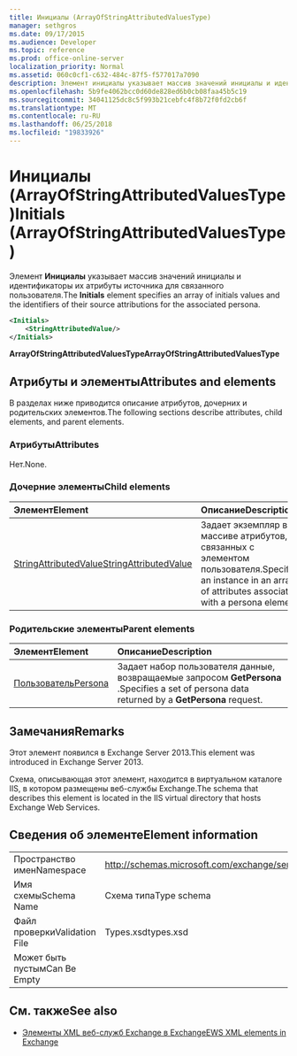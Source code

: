 ```yaml
---
title: Инициалы (ArrayOfStringAttributedValuesType)
manager: sethgros
ms.date: 09/17/2015
ms.audience: Developer
ms.topic: reference
ms.prod: office-online-server
localization_priority: Normal
ms.assetid: 060c0cf1-c632-484c-87f5-f577017a7090
description: Элемент инициалы указывает массив значений инициалы и идентификаторы их атрибуты источника для связанного пользователя.
ms.openlocfilehash: 5b9fe4062bcc0d60de828ed6b0cb08faa45b5c19
ms.sourcegitcommit: 34041125dc8c5f993b21cebfc4f8b72f0fd2cb6f
ms.translationtype: MT
ms.contentlocale: ru-RU
ms.lasthandoff: 06/25/2018
ms.locfileid: "19833926"
---
```

# <a name="initials-arrayofstringattributedvaluestype"></a><span data-ttu-id="b8007-103">Инициалы (ArrayOfStringAttributedValuesType)</span><span class="sxs-lookup"><span data-stu-id="b8007-103">Initials (ArrayOfStringAttributedValuesType)</span></span>

<span data-ttu-id="b8007-104">Элемент **Инициалы** указывает массив значений инициалы и идентификаторы их атрибуты источника для связанного пользователя.</span><span class="sxs-lookup"><span data-stu-id="b8007-104">The **Initials** element specifies an array of initials values and the identifiers of their source attributions for the associated persona.</span></span> 
  
```XML
<Initials>
    <StringAttributedValue/>
</Initials>
```

 <span data-ttu-id="b8007-105">**ArrayOfStringAttributedValuesType**</span><span class="sxs-lookup"><span data-stu-id="b8007-105">**ArrayOfStringAttributedValuesType**</span></span>
## <a name="attributes-and-elements"></a><span data-ttu-id="b8007-106">Атрибуты и элементы</span><span class="sxs-lookup"><span data-stu-id="b8007-106">Attributes and elements</span></span>

<span data-ttu-id="b8007-107">В разделах ниже приводится описание атрибутов, дочерних и родительских элементов.</span><span class="sxs-lookup"><span data-stu-id="b8007-107">The following sections describe attributes, child elements, and parent elements.</span></span>
  
### <a name="attributes"></a><span data-ttu-id="b8007-108">Атрибуты</span><span class="sxs-lookup"><span data-stu-id="b8007-108">Attributes</span></span>

<span data-ttu-id="b8007-109">Нет.</span><span class="sxs-lookup"><span data-stu-id="b8007-109">None.</span></span>
  
### <a name="child-elements"></a><span data-ttu-id="b8007-110">Дочерние элементы</span><span class="sxs-lookup"><span data-stu-id="b8007-110">Child elements</span></span>

|<span data-ttu-id="b8007-111">**Элемент**</span><span class="sxs-lookup"><span data-stu-id="b8007-111">**Element**</span></span>|<span data-ttu-id="b8007-112">**Описание**</span><span class="sxs-lookup"><span data-stu-id="b8007-112">**Description**</span></span>|
|:-----|:-----|
|[<span data-ttu-id="b8007-113">StringAttributedValue</span><span class="sxs-lookup"><span data-stu-id="b8007-113">StringAttributedValue</span></span>](stringattributedvalue.md) <br/> |<span data-ttu-id="b8007-114">Задает экземпляр в массиве атрибутов, связанных с элементом пользователя.</span><span class="sxs-lookup"><span data-stu-id="b8007-114">Specifies an instance in an array of attributes associated with a persona element.</span></span>  <br/> |
   
### <a name="parent-elements"></a><span data-ttu-id="b8007-115">Родительские элементы</span><span class="sxs-lookup"><span data-stu-id="b8007-115">Parent elements</span></span>

|<span data-ttu-id="b8007-116">**Элемент**</span><span class="sxs-lookup"><span data-stu-id="b8007-116">**Element**</span></span>|<span data-ttu-id="b8007-117">**Описание**</span><span class="sxs-lookup"><span data-stu-id="b8007-117">**Description**</span></span>|
|:-----|:-----|
|[<span data-ttu-id="b8007-118">Пользователь</span><span class="sxs-lookup"><span data-stu-id="b8007-118">Persona</span></span>](persona.md) <br/> |<span data-ttu-id="b8007-119">Задает набор пользователя данные, возвращаемые запросом **GetPersona** .</span><span class="sxs-lookup"><span data-stu-id="b8007-119">Specifies a set of persona data returned by a **GetPersona** request.</span></span>  <br/> |
   
## <a name="remarks"></a><span data-ttu-id="b8007-120">Замечания</span><span class="sxs-lookup"><span data-stu-id="b8007-120">Remarks</span></span>

<span data-ttu-id="b8007-121">Этот элемент появился в Exchange Server 2013.</span><span class="sxs-lookup"><span data-stu-id="b8007-121">This element was introduced in Exchange Server 2013.</span></span>
  
<span data-ttu-id="b8007-122">Схема, описывающая этот элемент, находится в виртуальном каталоге IIS, в котором размещены веб-службы Exchange.</span><span class="sxs-lookup"><span data-stu-id="b8007-122">The schema that describes this element is located in the IIS virtual directory that hosts Exchange Web Services.</span></span>
  
## <a name="element-information"></a><span data-ttu-id="b8007-123">Сведения об элементе</span><span class="sxs-lookup"><span data-stu-id="b8007-123">Element information</span></span>

|||
|:-----|:-----|
|<span data-ttu-id="b8007-124">Пространство имен</span><span class="sxs-lookup"><span data-stu-id="b8007-124">Namespace</span></span>  <br/> |http://schemas.microsoft.com/exchange/services/2006/types  <br/> |
|<span data-ttu-id="b8007-125">Имя схемы</span><span class="sxs-lookup"><span data-stu-id="b8007-125">Schema Name</span></span>  <br/> |<span data-ttu-id="b8007-126">Схема типа</span><span class="sxs-lookup"><span data-stu-id="b8007-126">Type schema</span></span>  <br/> |
|<span data-ttu-id="b8007-127">Файл проверки</span><span class="sxs-lookup"><span data-stu-id="b8007-127">Validation File</span></span>  <br/> |<span data-ttu-id="b8007-128">Types.xsd</span><span class="sxs-lookup"><span data-stu-id="b8007-128">types.xsd</span></span>  <br/> |
|<span data-ttu-id="b8007-129">Может быть пустым</span><span class="sxs-lookup"><span data-stu-id="b8007-129">Can Be Empty</span></span>  <br/> ||
   
## <a name="see-also"></a><span data-ttu-id="b8007-130">См. также</span><span class="sxs-lookup"><span data-stu-id="b8007-130">See also</span></span>



- [<span data-ttu-id="b8007-131">Элементы XML веб-служб Exchange в Exchange</span><span class="sxs-lookup"><span data-stu-id="b8007-131">EWS XML elements in Exchange</span></span>](ews-xml-elements-in-exchange.md)

